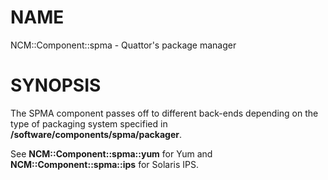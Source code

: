 # NAME

NCM::Component::spma - Quattor's package manager

# SYNOPSIS

The SPMA component passes off to different back-ends depending
on the type of packaging system specified in
**/software/components/spma/packager**.

See **NCM::Component::spma::yum** for Yum and
**NCM::Component::spma::ips** for Solaris IPS.
